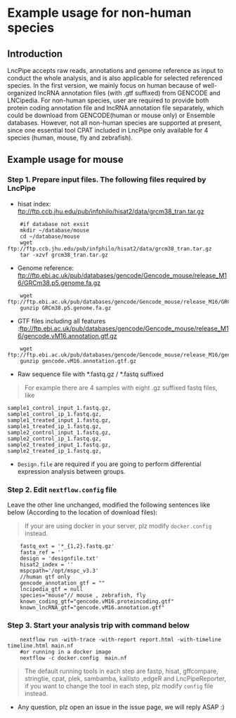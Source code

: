 # Example usage for non-human species 

## Introduction 
LncPipe accepts raw reads, annotations and genome reference as input to conduct the whole analysis, 
and is also applicable for selected referenced species. In the first version, we mainly focus on human 
because of well-organized lncRNA annotation files (with .gtf suffixed) from GENCODE and LNCipedia. 
For non-human species, user are required to provide both protein coding annotation file and lncRNA annotation file separately, 
which could be download from GENCODE(human or mouse only) or Ensemble databases. However, not all non-human species are supported 
at present, since one essential tool CPAT included in LncPipe only available for 4 species (human, mouse, fly and zebrafish). 

## Example usage for mouse 
### Step 1. Prepare input files. The following files required by LncPipe
* hisat index: ftp://ftp.ccb.jhu.edu/pub/infphilo/hisat2/data/grcm38_tran.tar.gz
```shell
    #if database not exsit 
    mkdir ~/database/mouse
    cd ~/database/mouse  
    wget ftp://ftp.ccb.jhu.edu/pub/infphilo/hisat2/data/grcm38_tran.tar.gz
    tar -xzvf grcm38_tran.tar.gz
```
* Genome reference: ftp://ftp.ebi.ac.uk/pub/databases/gencode/Gencode_mouse/release_M16/GRCm38.p5.genome.fa.gz
```shell
    wget ftp://ftp.ebi.ac.uk/pub/databases/gencode/Gencode_mouse/release_M16/GRCm38.p5.genome.fa.gz
    gunzip GRCm38.p5.genome.fa.gz
```

* GTF files including all features :ftp://ftp.ebi.ac.uk/pub/databases/gencode/Gencode_mouse/release_M16/gencode.vM16.annotation.gtf.gz
```shell
    wget ftp://ftp.ebi.ac.uk/pub/databases/gencode/Gencode_mouse/release_M16/gencode.vM16.annotation.gtf.gz
    gunzip gencode.vM16.annotation.gtf.gz
```

* Raw sequence file with \*.fastq.gz / \*.fastq suffixed
> For example there are 4 samples with eight .gz suffixed fastq files, like
```shell
sample1_control_input_1.fastq.gz,
sample1_control_ip_1.fastq.gz,
sample1_treated_input_1.fastq.gz,
sample1_treated_ip_1.fastq.gz,
sample2_control_input_1.fastq.gz,
sample2_control_ip_1.fastq.gz,
sample2_treated_input_1.fastq.gz,
sample2_treated_ip_1.fastq.gz,
```

* `Design.file` are required if you are going to perform differential expression analysis between groups. 

### Step 2. Edit `nextflow.config` file 
Leave the other line unchanged, modified the following sentences like below (According to the location of download files):
> If your are using docker in your server, plz modify `docker.config` instead.  

```shell
    fastq_ext = '*_{1,2}.fastq.gz'
    fasta_ref = ''
    design = 'designfile.txt'
    hisat2_index = ''
    mspcpath='/opt/mspc_v3.3'
    //human gtf only
    gencode_annotation_gtf = ""
    lncipedia_gtf = null
    species="mouse"// mouse , zebrafish, fly
    known_coding_gtf="gencode.vM16.proteincoding.gtf"
    known_lncRNA_gtf="gencode.vM16.annotation.gtf"

```
### Step 3. Start your analysis trip with command below   

```shell
    nextflow run -with-trace -with-report report.html -with-timeline timeline.html main.nf 
    #or running in a docker image  
    nextflow -c docker.config  main.nf 
```
> The default running tools in each step are fastp, hisat, gffcompare, stringtie, cpat, plek, sambamba, kallisto ,edgeR and LncPipeReporter, if you want to change the tool in each step, plz modify `config` file instead.

* Any question, plz open an issue in the issue page, we will reply ASAP :)
